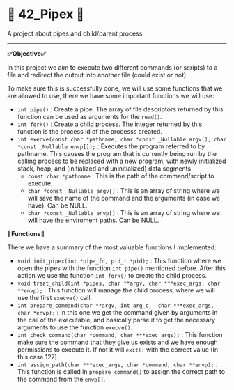 # 📣 42_Pipex 📣
A project about pipes and child/parent process

***

**✅Objective✅**


In this project we aim to execute two different commands (or scripts) to a file and redirect the output into another file (could exist or not).

To make sure this is successfully done, we will use some functions that we are allowed to use, there we have some important functions we will use:
- `int pipe()` : Create a pipe. The array of file descriptors returned by this function can be used as arguments for the `read()`.
- `int fork()` : Create a child process. The integer returned by this function is the process id of the processs created.
- `int execve(const char *pathname, char *const _Nullable argv[], char *const _Nullable envp[]);` : Executes the program referred to by pathname. This causes the program that is currently being run by the calling process to be replaced with a new program, with newly initialized stack, heap, and (initialized and uninitialized) data segments.
    - `const char *pathname` : This is the path of the command/script to execute. 
    - `char *const _Nullable argv[]` : This is an array of string where we will save the name of the command and the arguments (in case we have). Can be NULL.
    - `char *const _Nullable envp[]` : This is an array of string where we will have the enviroment paths. Can be NULL.

**📝Functions📝**


There we have a summary of the most valuable functions I implemented:
- `void init_pipex(int *pipe_fd, pid_t *pid);` : This function where we open the pipes with the function `int pipe()` mentioned before. After this action we use the function `int fork()` to create the child process. 
- `void treat_child(int *pipes, char **argv, char ***exec_args, char **envp);` : This function will manage the child process, where we will use the first `execve()` call.
- `int prepare_command(char **argv, int arg_c,	char ***exec_args, char *envp);` : In this one we get the command given by arguments in the call of the executable, and basically parse it to get the necessary arguments to use the function `execve()`.
- `int check_command(char *command, char ***exec_args);` : This function make sure the command that they give us exists and we have enough permissions to execute it. If not it will `exit()` with the correct value (In this case 127).
- `int assign_path(char ***exec_args, char *command, char **envp);` : This function is called in `prepare_command()` to assign the correct path to the command from the `envp[]`.
